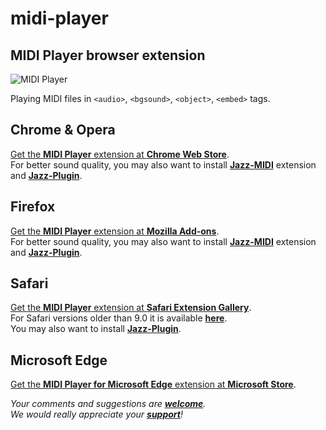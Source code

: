 # midi-player

## MIDI Player browser extension

![MIDI Player](https://jazz-soft.github.io/img/jzzguiplayer.png)

Playing MIDI files in `<audio>`, `<bgsound>`, `<object>`, `<embed>` tags.

## Chrome & Opera
[Get the **MIDI Player** extension at **Chrome Web Store**](https://chrome.google.com/webstore/detail/midi-player/khppfbnjbaampmeeiocjhcodkklkcfjf).  
For better sound quality, you may also want to install
[**Jazz-MIDI**](https://chrome.google.com/webstore/detail/jazz-midi/jhdoobfdaejmldnpihidjemjcbpfmbkm) extension and
[**Jazz-Plugin**](https://jazz-soft.net).

## Firefox
[Get the **MIDI Player** extension at **Mozilla Add-ons**](https://addons.mozilla.org/en-US/firefox/addon/midi-player).  
For better sound quality, you may also want to install
[**Jazz-MIDI**](https://addons.mozilla.org/en-US/firefox/addon/jazz-midi/) extension and
[**Jazz-Plugin**](https://jazz-soft.net).

## Safari
[Get the **MIDI Player** extension at **Safari Extension Gallery**](https://safari-extensions.apple.com/details/?id=com.yourcompany.midi-player-76EXZ289MK).  
For Safari versions older than 9.0
it is available [**here**](https://jazz-soft.net/download/midi-player/midi-player.0.0.0.3.safariextz).  
You may also want to install
[**Jazz-Plugin**](https://jazz-soft.net).

## Microsoft Edge
[Get the **MIDI Player for Microsoft Edge** extension at **Microsoft Store**](https://www.microsoft.com/store/apps/9N1CMGX97PN1).  

*Your comments and suggestions are [**welcome**](https://jazz-soft.org).  
We would really appreciate your [**support**](https://jazz-soft.net/donate)!*
